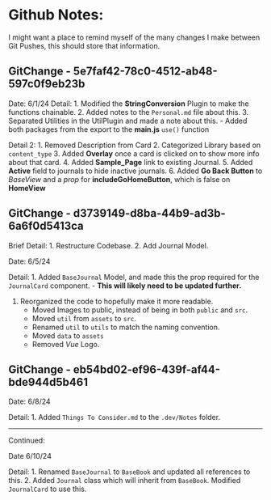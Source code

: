 # Github Notes:

I might want a place to remind myself of the many changes I make between Git Pushes, this should store that information.

## GitChange - 5e7faf42-78c0-4512-ab48-597c0f9eb23b

Date: 6/1/24
Detail:
	1. Modified the **StringConversion** Plugin to make the functions chainable.
	2. Added notes to the `Personal.md` file about this.
	3. Separated Utilities in the UtilPlugin and made a note about this.
      	- Added both packages from the export to the **main.js** `use()` function

Detail 2:
	1. Removed Description from Card
	2. Categorized Library based on `content_type`
	3. Added **Overlay** once a card is clicked on to show more info about that card.
	4. Added **Sample_Page** link to existing Journal.
	5. Added **Active** field to journals to hide inactive journals.
	6. Added **Go Back Button** to *BaseView* and a *prop* for **includeGoHomeButton**, which is false on **HomeView**


## GitChange - d3739149-d8ba-44b9-ad3b-6a6f0d5413ca

Brief Detail: 
	1. Restructure Codebase.
	2. Add Journal Model.
   
Date: 6/5/24

Detail: 
	1. Added `BaseJournal` Model, and made this the prop required for the `JournalCard` component. 
   	- **This will likely need to be updated further.**
  1. Reorganized the code to hopefully make it more readable.
     - Moved Images to public, instead of being in both `public` and `src`.
     - Moved `util` from `assets` to `src`.
     - Renamed `util` to `utils` to match the naming convention.
     - Moved `data` to `assets`
     - Removed *Vue* Logo.


## GitChange - eb54bd02-ef96-439f-af44-bde944d5b461

Date: 6/8/24

Detail: 
	1. Added `Things To Consider.md` to the `.dev/Notes` folder.

---
Continued:

Date 6/10/24

Detail:
	1. Renamed `BaseJournal` to `BaseBook` and updated all references to this.
	2. Added `Journal` class which will inherit from `BaseBook`. Modified `JournalCard` to use this.